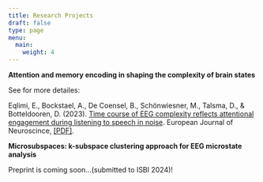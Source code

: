 ```yaml
---
title: Research Projects
draft: false
type: page
menu:
  main:
    weight: 4
---
```

**Attention and memory encoding in shaping the complexity of brain states**

See for more detailes:

Eqlimi, E., Bockstael, A., De Coensel, B., Schönwiesner, M., Talsma, D., & Botteldooren, D. (2023). [Time course of EEG complexity reflects attentional engagement during listening to speech in noise](https://onlinelibrary.wiley.com/doi/10.1111/ejn.16159). European Journal of Neuroscince, [[PDF]](https://www.researchgate.net/publication/374638222_Time_course_of_EEG_complexity_reflects_attentional_engagement_during_listening_to_speech_in_noise).

 
**Microsubspaces: k-subspace clustering approach for EEG microstate
analysis**

Preprint is coming soon...(submitted to ISBI 2024)!